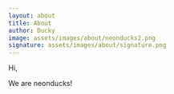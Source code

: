 ```yaml
---
layout: about
title: About
author: Ducky
image: assets/images/about/neonducks2.png
signature: assets/images/about/signature.png
---
```


Hi,

We are neonducks!
